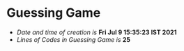 # Guessing Game
- *Date and time of creation is* **Fri Jul  9 15:35:23 IST 2021**
- *Lines of Codes in Guessing Game is* **25**
